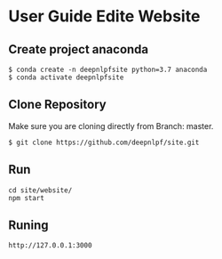 # User Guide Edite Website

## Create project anaconda

    $ conda create -n deepnlpfsite python=3.7 anaconda
    $ conda activate deepnlpfsite

## Clone Repository
Make sure you are cloning directly from Branch: master.

    $ git clone https://github.com/deepnlpf/site.git

## Run
    cd site/website/
    npm start

## Runing

    http://127.0.0.1:3000